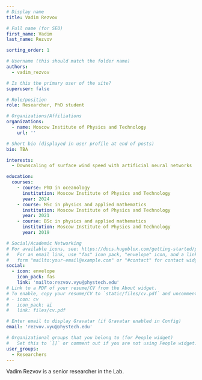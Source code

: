 ```yaml
---
# Display name
title: Vadim Rezvov

# Full name (for SEO)
first_name: Vadim
last_name: Rezvov

sorting_order: 1

# Username (this should match the folder name)
authors:
  - vadim_rezvov

# Is this the primary user of the site?
superuser: false

# Role/position
role: Researcher, PhD student

# Organizations/Affiliations
organizations:
  - name: Moscow Institute of Physics and Technology
    url: ''

# Short bio (displayed in user profile at end of posts)
bio: TBA

interests:
  - Downscaling of surface wind speed with artificial neural networks

education:
  courses:
    - course: PhD in oceanology
      institution: Moscow Institute of Physics and Technology
      year: 2024
    - course: MSc in physics and applied mathematics
      institution: Moscow Institute of Physics and Technology
      year: 2021
    - course: BSc in physics and applied mathematics
      institution: Moscow Institute of Physics and Technology
      year: 2019

# Social/Academic Networking
# For available icons, see: https://docs.hugoblox.com/getting-started/page-builder/#icons
#   For an email link, use "fas" icon pack, "envelope" icon, and a link in the
#   form "mailto:your-email@example.com" or "#contact" for contact widget.
social:
  - icon: envelope
    icon_pack: fas
    link: 'mailto:rezvov.vyu@phystech.edu'
# Link to a PDF of your resume/CV from the About widget.
# To enable, copy your resume/CV to `static/files/cv.pdf` and uncomment the lines below.
# - icon: cv
#   icon_pack: ai
#   link: files/cv.pdf

# Enter email to display Gravatar (if Gravatar enabled in Config)
email: 'rezvov.vyu@phystech.edu'

# Organizational groups that you belong to (for People widget)
#   Set this to `[]` or comment out if you are not using People widget.
user_groups:
  - Researchers
---
```


Vadim Rezvov is a senior researcher in the Lab.